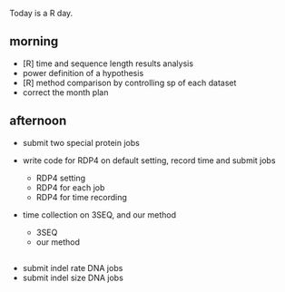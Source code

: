 Today is a R day. 


## morning
- [R] time and sequence length results analysis
- power definition of a hypothesis
- [R] method comparison by controlling sp of each dataset  
- correct the month plan


## afternoon
- submit two special protein jobs
- write code for RDP4 on default setting, record time and submit jobs
  + RDP4 setting
  + RDP4 for each job
  + RDP4 for time recording


- time collection on 3SEQ, and our method
  - 3SEQ
  - our method


## 
- submit indel rate DNA jobs 
- submit indel size DNA jobs



